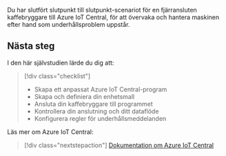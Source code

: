 Du har slutfört slutpunkt till slutpunkt-scenariot för en fjärransluten kaffebryggare till Azure IoT Central, för att övervaka och hantera maskinen efter hand som underhållsproblem uppstår.

## <a name="next-steps"></a>Nästa steg

I den här självstudien lärde du dig att:
> [!div class="checklist"]
> * Skapa ett anpassat Azure IoT Central-program
> * Skapa och definiera din enhetsmall
> * Ansluta din kaffebryggare till programmet
> * Kontrollera din anslutning och ditt dataflöde
> * Konfigurera regler för underhållsmeddelanden

Läs mer om Azure IoT Central: 

> [!div class="nextstepaction"]
> [Dokumentation om Azure IoT Central](https://docs.microsoft.com/en-us/azure/iot-central/)